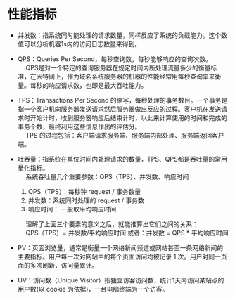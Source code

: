 


# 性能指标  

<!-- 
不了解 QPS、TPS、RT、并发数、吞吐量，劝你简历别写熟悉高并发 
https://mp.weixin.qq.com/s/LFBK_3Mfo644mzXZXxsSTw
https://mp.weixin.qq.com/s/4NapJLLN6dgzIqsnHc2Dtg
https://mp.weixin.qq.com/s/srgr5nigSRWlync-K_r5cw

QPS、TPS、并发用户数、吞吐量关系，这下明白了 
https://mp.weixin.qq.com/s/Lo3Pt1Z5T1aN6jaIrp_kJg
-->

* 并发数：指系统同时能处理的请求数量，同样反应了系统的负载能力。这个数值可以分析机器1s内的访问日志数量来得到。  
* QPS：Queries Per Second，每秒查询数。每秒能够响应的查询次数。  
    &emsp; QPS是对一个特定的查询服务器在规定时间内所处理流量多少的衡量标准，在因特网上，作为域名系统服务器的机器的性能经常用每秒查询率来衡量。每秒的响应请求数，也即是最大吞吐能力。  
* TPS：Transactions Per Second 的缩写，每秒处理的事务数目。一个事务是指一个客户机向服务器发送请求然后服务器做出反应的过程。客户机在发送请求时开始计时，收到服务器响应后结束计时，以此来计算使用的时间和完成的事务个数，最终利用这些信息作出的评估分。  
    &emsp; TPS 的过程包括：客户端请求服务端、服务端内部处理、服务端返回客户端。
* 吐吞量：指系统在单位时间内处理请求的数量，TPS、QPS都是吞吐量的常用量化指标。  
    &emsp; 系统吞吐量几个重要参数：QPS（TPS）、并发数、响应时间
    1. QPS（TPS）：每秒钟 request / 事务数量
    2. 并发数：系统同时处理的 request / 事务数
    3. 响应时间：  一般取平均响应时间

    &emsp; 理解了上面三个要素的意义之后，就能推算出它们之间的关系：  
    &emsp; QPS（TPS）= 并发数/平均响应时间   或者：并发数 = QPS * 平均响应时间

* PV：页面浏览量，通常是衡量一个网络新闻频道或网站甚至一条网络新闻的主要指标。用户每一次对网站中的每个页面访问均被记录 1 次。用户对同一页面的多次刷新，访问量累计。  
* UV：访问数（Unique Visitor）指独立访客访问数，统计1天内访问某站点的用户数(以 cookie 为依据)，一台电脑终端为一个访客。  


<!-- 
 tomcat支持多少并发 
 https://zhidao.baidu.com/question/1445941399668603020.html
 mysql的并发量是多少？
 https://ask.csdn.net/questions/1091683
-->